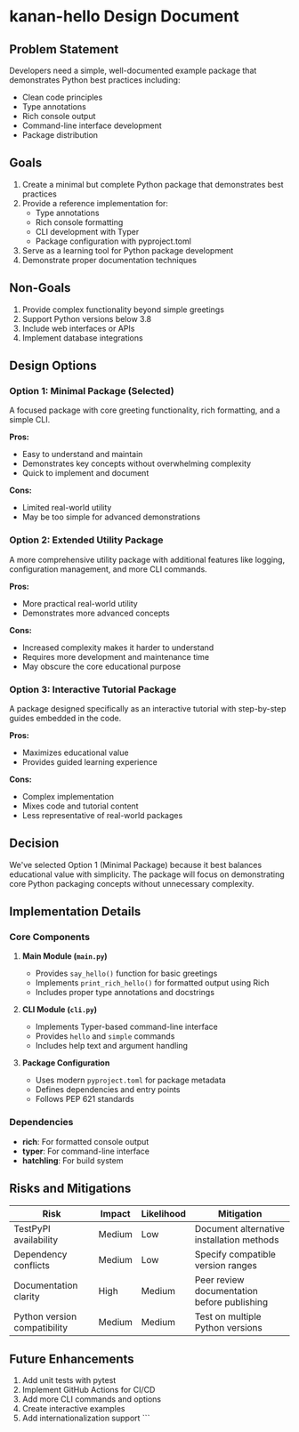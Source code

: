 # kanan-hello Design Document

## Problem Statement

Developers need a simple, well-documented example package that demonstrates Python best practices including:
- Clean code principles
- Type annotations
- Rich console output
- Command-line interface development
- Package distribution

## Goals

1. Create a minimal but complete Python package that demonstrates best practices
2. Provide a reference implementation for:
   - Type annotations
   - Rich console formatting
   - CLI development with Typer
   - Package configuration with pyproject.toml
3. Serve as a learning tool for Python package development
4. Demonstrate proper documentation techniques

## Non-Goals

1. Provide complex functionality beyond simple greetings
2. Support Python versions below 3.8
3. Include web interfaces or APIs
4. Implement database integrations

## Design Options

### Option 1: Minimal Package (Selected)

A focused package with core greeting functionality, rich formatting, and a simple CLI.

**Pros:**
- Easy to understand and maintain
- Demonstrates key concepts without overwhelming complexity
- Quick to implement and document

**Cons:**
- Limited real-world utility
- May be too simple for advanced demonstrations

### Option 2: Extended Utility Package

A more comprehensive utility package with additional features like logging, configuration management, and more CLI commands.

**Pros:**
- More practical real-world utility
- Demonstrates more advanced concepts

**Cons:**
- Increased complexity makes it harder to understand
- Requires more development and maintenance time
- May obscure the core educational purpose

### Option 3: Interactive Tutorial Package

A package designed specifically as an interactive tutorial with step-by-step guides embedded in the code.

**Pros:**
- Maximizes educational value
- Provides guided learning experience

**Cons:**
- Complex implementation
- Mixes code and tutorial content
- Less representative of real-world packages

## Decision

We've selected Option 1 (Minimal Package) because it best balances educational value with simplicity. The package will focus on demonstrating core Python packaging concepts without unnecessary complexity.

## Implementation Details

### Core Components

1. **Main Module (`main.py`)**
   - Provides `say_hello()` function for basic greetings
   - Implements `print_rich_hello()` for formatted output using Rich
   - Includes proper type annotations and docstrings

2. **CLI Module (`cli.py`)**
   - Implements Typer-based command-line interface
   - Provides `hello` and `simple` commands
   - Includes help text and argument handling

3. **Package Configuration**
   - Uses modern `pyproject.toml` for package metadata
   - Defines dependencies and entry points
   - Follows PEP 621 standards

### Dependencies

- **rich**: For formatted console output
- **typer**: For command-line interface
- **hatchling**: For build system

## Risks and Mitigations

| Risk | Impact | Likelihood | Mitigation |
|------|--------|------------|------------|
| TestPyPI availability | Medium | Low | Document alternative installation methods |
| Dependency conflicts | Medium | Low | Specify compatible version ranges |
| Documentation clarity | High | Medium | Peer review documentation before publishing |
| Python version compatibility | Medium | Medium | Test on multiple Python versions |

## Future Enhancements

1. Add unit tests with pytest
2. Implement GitHub Actions for CI/CD
3. Add more CLI commands and options
4. Create interactive examples
5. Add internationalization support
\`\`\`

